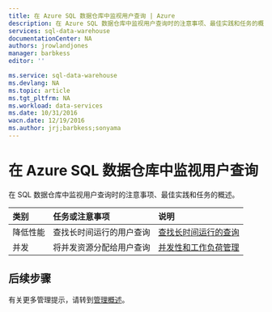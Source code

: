 ```yaml
---
title: 在 Azure SQL 数据仓库中监视用户查询 | Azure
description: 在 Azure SQL 数据仓库中监视用户查询时的注意事项、最佳实践和任务的概述
services: sql-data-warehouse
documentationCenter: NA
authors: jrowlandjones
manager: barbkess
editor: ''

ms.service: sql-data-warehouse
ms.devlang: NA
ms.topic: article
ms.tgt_pltfrm: NA
ms.workload: data-services
ms.date: 10/31/2016
wacn.date: 12/19/2016
ms.author: jrj;barbkess;sonyama
---
```


# 在 Azure SQL 数据仓库中监视用户查询
在 SQL 数据仓库中监视用户查询时的注意事项、最佳实践和任务的概述。

| 类别 | 任务或注意事项 | 说明 |
|:--- |:--- |:--- |
| 降低性能 | 查找长时间运行的用户查询 | [查找长时间运行的查询][] |
| 并发 | 将并发资源分配给用户查询 | [并发性和工作负荷管理][] |

## 后续步骤

有关更多管理提示，请转到[管理概述][]。

<!--Image references-->

<!--Article references-->
[查找长时间运行的查询]: ./sql-data-warehouse-manage-monitor.md
[并发性和工作负荷管理]: ./sql-data-warehouse-develop-concurrency.md
[管理概述]: ./sql-data-warehouse-overview-manage.md

<!--MSDN references-->

<!--Other Web references-->

<!---HONumber=Mooncake_1212_2016-->
